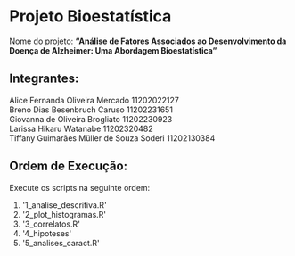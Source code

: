 # Projeto Bioestatística
Nome do projeto: **“Análise de Fatores Associados ao Desenvolvimento da Doença de Alzheimer: Uma Abordagem Bioestatística”**

## Integrantes:
Alice Fernanda Oliveira Mercado 11202022127 \
Breno Dias Besenbruch Caruso 11202231651 \
Giovanna de Oliveira Brogliato 11202230923 \
Larissa Hikaru Watanabe 11202320482 \
Tiffany Guimarães Müller de Souza Soderi 11202130384 

## Ordem de Execução:
Execute os scripts na seguinte ordem:

1. '1_analise_descritiva.R'
2. '2_plot_histogramas.R'
3. '3_correlatos.R'
4. '4_hipoteses'
5. '5_analises_caract.R'
